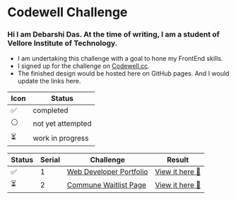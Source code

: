 # Codewell Challenge
### Hi I am Debarshi Das. At the time of writing, I am a student of Vellore Institute of Technology.
- I am undertaking this challenge with a goal to hone my FrontEnd skills.
- I signed up  for the challenge on [Codewell.cc](https://www.codewell.cc/challenges).  
- The finished design would be hosted here on GitHub pages. And I would update the links here.

| Icon | Status |
---- | ----
✅ | completed
⚪ | not yet attempted
⏳ | work in progress

| Status | Serial | Challenge | Result |
---- | ---- | ---- | ---- 
✅ | 1 | [Web Developer Portfolio](https://www.codewell.cc/challenges/web-developer-portfolio--617d4897a383e41090a3e46f) | [View it here 📃](https://codewell-web-dev-portfolio.netlify.app) |
⏳ | 2 | [Commune Waitlist Page](https://www.codewell.cc/challenges/commune-waitlist-page--608d9565747bad001532bd64) | [View it here 📃](https://codewell-commune-waitlistpage.netlify.app/) |
